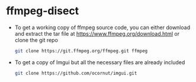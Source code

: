 # ffmpeg-disect

- To get a working copy of ffmpeg source code, you can either download and extract the tar file at <https://www.ffmpeg.org/download.html> or clone the git repo

    ``` sh
    git clone https://git.ffmpeg.org/ffmpeg.git ffmpeg
    ```

- To get a copy of Imgui but all the necessary files are already included

    ```sh
    git clone https://github.com/ocornut/imgui.git
    ```
